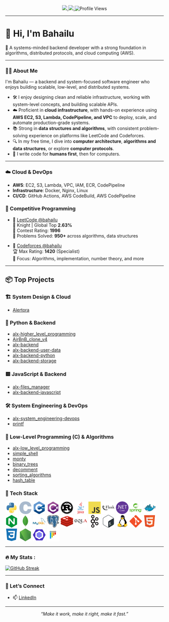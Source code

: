 <div align="center">
  <a href="https://www.linkedin.com/in/bahailu-abera-05a154225/">
    <img src="https://img.shields.io/badge/LinkedIn-blue?style=flat&logo=linkedin&logoColor=white" />
  </a>
  <a href="https://github.com/bahailu-abera/">
    <img src="https://img.shields.io/badge/GitHub-black?style=flat&logo=github&logoColor=white" />
  </a>
  <img src="https://komarev.com/ghpvc/?username=bahailu-abera&style=flat&color=blue" alt="Profile Views"/>
</div>

---

# 👋 Hi, I'm Bahailu

🚀 A systems-minded backend developer with a strong foundation in algorithms, distributed protocols, and cloud computing (AWS).

---


### 👨‍💻 About Me

I'm Bahailu — a backend and system-focused software engineer who enjoys building scalable, low-level, and distributed systems.

- 🛠️ I enjoy designing clean and reliable infrastructure, working with system-level concepts, and building scalable APIs.
- ☁️ Proficient in **cloud infrastructure**, with hands-on experience using **AWS EC2, S3, Lambda, CodePipeline, and VPC** to deploy, scale, and automate production-grade systems.
- 📚 Strong in **data structures and algorithms**, with consistent problem-solving experience on platforms like LeetCode and Codeforces.
- 🔍 In my free time, I dive into **computer architecture**, **algorithms and data structures**, or explore **computer protocols**.
- 🧠 I write code for **humans first**, then for computers.

---

### ☁️ Cloud & DevOps

- **AWS**: EC2, S3, Lambda, VPC, IAM, ECR, CodePipeline
- **Infrastructure**: Docker, Nginx, Linux
- **CI/CD**: GitHub Actions, AWS CodeBuild, AWS CodePipeline

### 🧠 Competitive Programming

- 🔹 [LeetCode @bahailu](https://leetcode.com/u/bahailu/)  
  🏅 Knight | Global Top **2.63%**  
  🧮 Contest Rating: **1996**  
  🧠 Problems Solved: **950+** across algorithms, data structures

- 🔹 [Codeforces @bahailu](https://codeforces.com/profile/bahailu)  
  🏆 Max Rating: **1420** (Specialist)  
  🎯 Focus: Algorithms, implementation, number theory, and more

---

## 📦 Top Projects

### 🏗️ System Design & Cloud
- [Alertora](https://github.com/bahailu-abera/alertora)

### 🐍 Python & Backend
- [alx-higher_level_programming](https://github.com/bahailu-abera/alx-higher_level_programming)
- [AirBnB_clone_v4](https://github.com/bahailu-abera/AirBnB_clone_v4)
- [alx-backend](https://github.com/bahailu-abera/alx-backend)
- [alx-backend-user-data](https://github.com/bahailu-abera/alx-backend-user-data)
- [alx-backend-python](https://github.com/bahailu-abera/alx-backend-python)
- [alx-backend-storage](https://github.com/bahailu-abera/alx-backend-storage)

### 🟨 JavaScript & Backend
- [alx-files_manager](https://github.com/bahailu-abera/alx-files_manager)
- [alx-backend-javascript](https://github.com/bahailu-abera/alx-backend-javascript)

### 🛠️ System Engineering & DevOps
- [alx-system_engineering-devops](https://github.com/bahailu-abera/alx-system_engineering-devops)
- [printf](https://github.com/bahailu-abera/printf)

### 🧠 Low-Level Programming (C) & Algorithms
- [alx-low_level_programming](https://github.com/bahailu-abera/alx-low_level_programming)
- [simple_shell](https://github.com/bahailu-abera/simple_shell)
- [monty](https://github.com/bahailu-abera/monty)
- [binary_trees](https://github.com/bahailu-abera/binary_trees)
- [decomment](https://github.com/bahailu-abera/decomment)
- [sorting_algorithms](https://github.com/bahailu-abera/sorting_algorithms)
- [hash_table](https://github.com/bahailu-abera/hash_table)


### 🧰 Tech Stack

<div>
  <img src="https://github.com/devicons/devicon/blob/master/icons/python/python-original.svg" width="40" title="Python"/>
  <img src="https://github.com/devicons/devicon/blob/master/icons/c/c-original.svg" width="40" title="C"/>
  <img src="https://github.com/devicons/devicon/blob/master/icons/cplusplus/cplusplus-original.svg" width="40" title="C++"/>
  <img src="https://github.com/devicons/devicon/blob/master/icons/csharp/csharp-original.svg" width="40" title="C#"/>
  <img src="https://github.com/devicons/devicon/blob/master/icons/rust/rust-original.svg" width="40", title="Rust"/>
  <img src="https://github.com/devicons/devicon/blob/master/icons/java/java-original-wordmark.svg" width="40" title="Java"/>
  <img src="https://github.com/devicons/devicon/blob/master/icons/javascript/javascript-original.svg" width="40" title="JavaScript"/>
  <img src="https://github.com/devicons/devicon/blob/master/icons/flask/flask-original-wordmark.svg" width="40" title="Flask"/>
  <img src="https://github.com/devicons/devicon/blob/master/icons/dotnetcore/dotnetcore-original.svg" width="40" title=".NET Core"/>
  <img src="https://github.com/devicons/devicon/blob/master/icons/spring/spring-original-wordmark.svg" width="40" title="Spring"/>
  <img src="https://github.com/devicons/devicon/blob/master/icons/docker/docker-original.svg" width="40" title="Docker"/>
  <img src="https://github.com/devicons/devicon/blob/master/icons/nginx/nginx-original.svg" width="40" title="Nginx"/>
  <img src="https://github.com/devicons/devicon/blob/master/icons/mongodb/mongodb-original.svg" width="40" title="MongoDB"/>
  <img src="https://github.com/devicons/devicon/blob/master/icons/mysql/mysql-original-wordmark.svg" width="40" title="MySQL"/>
  <img src="https://github.com/devicons/devicon/blob/master/icons/postgresql/postgresql-original.svg" width="40" title="PostgreSQL"/>
  <img src="https://github.com/devicons/devicon/blob/master/icons/redis/redis-original.svg" width="40" title="Redis"/>
  <img src="https://github.com/devicons/devicon/blob/master/icons/sqlalchemy/sqlalchemy-original.svg" width="40" title="SQLAlchemy"/>
  <img src="https://github.com/devicons/devicon/blob/master/icons/apachekafka/apachekafka-original.svg" width="40" title="Kafka"/>
  <img src="https://github.com/devicons/devicon/blob/master/icons/bash/bash-original.svg" width="40" title="Bash"/>
  <img src="https://github.com/devicons/devicon/blob/master/icons/linux/linux-original.svg" width="40" title="Linux"/>
  <img src="https://github.com/devicons/devicon/blob/master/icons/git/git-original.svg" width="40" title="Git"/>
  <img src="https://github.com/devicons/devicon/blob/master/icons/html5/html5-original.svg" width="40" title="HTML5"/>
  <img src="https://github.com/devicons/devicon/blob/master/icons/css3/css3-plain.svg" width="40" title="CSS3"/>
  <img src="https://github.com/devicons/devicon/blob/master/icons/nodejs/nodejs-original.svg" width="40" title="NodeJS"/>
  <img src="https://github.com/devicons/devicon/blob/master/icons/eslint/eslint-original.svg" width="40" title="ESLint"/>
  <img src="https://github.com/devicons/devicon/blob/master/icons/pytest/pytest-original.svg" width="40" title="Pytest"/>
</div>

---

### :fire: My Stats :
[![GitHub Streak](http://github-readme-streak-stats.herokuapp.com?user=bahailu-abera&theme=dark&date_format=M%20j%5B%2C%20Y%5D)](https://git.io/streak-stats)

---

### 🤝 Let’s Connect

- 📫 [LinkedIn](https://www.linkedin.com/in/bahailu-abera-05a154225/)

---

<p align="center">
  <em>“Make it work, make it right, make it fast.”</em>
</p>
